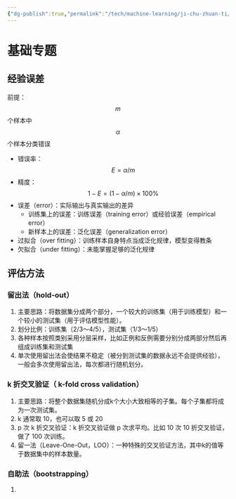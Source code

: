 ```yaml
---
{"dg-publish":true,"permalink":"/tech/machine-learning/ji-chu-zhuan-ti/","contentClasses":".content svg {width: 100%; height: auto;}"}
---
```



# 基础专题

## 经验误差

前提：$$m$$个样本中$$\alpha$$个样本分类错误

* 错误率：$$E=\alpha / m$$
* 精度：$$1-E = (1-\alpha/m)\times 100\%$$
* 误差（error）：实际输出与真实输出的差异
  * 训练集上的误差：训练误差（training error）或经验误差（empirical error）
  * 新样本上的误差：泛化误差（generalization error）
* 过拟合（over fitting）：训练样本自身特点当成泛化规律，模型变得教条
* 欠拟合（under fitting）：未能掌握足够的泛化规律

## 评估方法

### 留出法（hold-out）

1. 主要思路：将数据集分成两个部分，一个较大的训练集（用于训练模型）和一个较小的测试集（用于评估模型性能）。
2. 划分比例：训练集（2/3～4/5），测试集（1/3～1/5）
3. 各种样本按照类别采用分层采样，比如正例和反例需要分别分成两部分然后再组成训练集和测试集
4. 单次使用留出法会使结果不稳定（被分到测试集的数据永远不会提供经验），一般会多次使用留出法，每次都进行随机划分。

### k 折交叉验证（ k-fold cross validation）

1. 主要思路：将整个数据集随机分成k个大小大致相等的子集。每个子集都将成为一次测试集。
2. k 通常取 10，也可以取 5 或 20
3. p 次 k 折交叉验证：k 折交叉验证做 p 次求平均。比如 10 次 10 折交叉验证，做了 100 次训练。
4. 留一法（Leave-One-Out，LOO）：一种特殊的交叉验证方法，其中k的值等于数据集中的样本数量。

### 自助法（bootstrapping）

1.